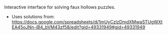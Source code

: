 Interactive interface for solving faux hollows puzzles.

- Uses solutions from: https://docs.google.com/spreadsheets/d/1mUyCzlzDmdXMwaSTUgWXtEA45oJNn-iB4_bVM43zf58/edit?gid=49331949#gid=49331949